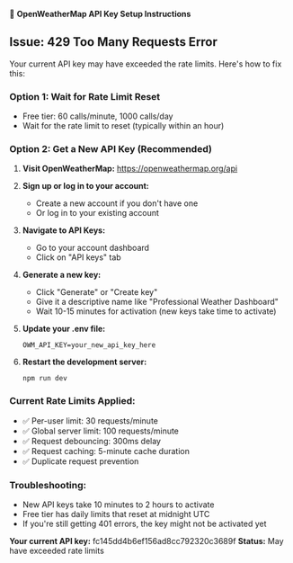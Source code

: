 🔧 **OpenWeatherMap API Key Setup Instructions**

## Issue: 429 Too Many Requests Error

Your current API key may have exceeded the rate limits. Here's how to fix this:

### Option 1: Wait for Rate Limit Reset
- Free tier: 60 calls/minute, 1000 calls/day
- Wait for the rate limit to reset (typically within an hour)

### Option 2: Get a New API Key (Recommended)

1. **Visit OpenWeatherMap:**
   https://openweathermap.org/api

2. **Sign up or log in to your account:**
   - Create a new account if you don't have one
   - Or log in to your existing account

3. **Navigate to API Keys:**
   - Go to your account dashboard
   - Click on "API keys" tab

4. **Generate a new key:**
   - Click "Generate" or "Create key"
   - Give it a descriptive name like "Professional Weather Dashboard"
   - Wait 10-15 minutes for activation (new keys take time to activate)

5. **Update your .env file:**
   ```
   OWM_API_KEY=your_new_api_key_here
   ```

6. **Restart the development server:**
   ```
   npm run dev
   ```

### Current Rate Limits Applied:
- ✅ Per-user limit: 30 requests/minute
- ✅ Global server limit: 100 requests/minute
- ✅ Request debouncing: 300ms delay
- ✅ Request caching: 5-minute cache duration
- ✅ Duplicate request prevention

### Troubleshooting:
- New API keys take 10 minutes to 2 hours to activate
- Free tier has daily limits that reset at midnight UTC
- If you're still getting 401 errors, the key might not be activated yet

**Your current API key:** fc145dd4b6ef156ad8cc792320c3689f
**Status:** May have exceeded rate limits
